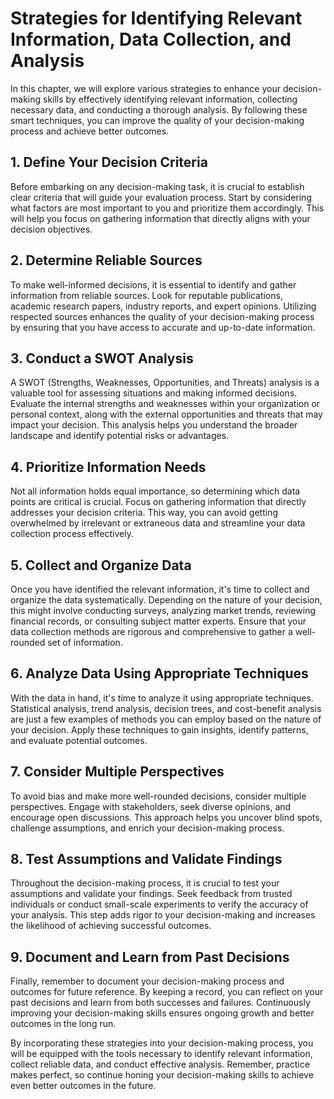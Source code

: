 # Strategies for Identifying Relevant Information, Data Collection, and Analysis

In this chapter, we will explore various strategies to enhance your decision-making skills by effectively identifying relevant information, collecting necessary data, and conducting a thorough analysis. By following these smart techniques, you can improve the quality of your decision-making process and achieve better outcomes.

## 1\. Define Your Decision Criteria

Before embarking on any decision-making task, it is crucial to establish clear criteria that will guide your evaluation process. Start by considering what factors are most important to you and prioritize them accordingly. This will help you focus on gathering information that directly aligns with your decision objectives.

## 2\. Determine Reliable Sources

To make well-informed decisions, it is essential to identify and gather information from reliable sources. Look for reputable publications, academic research papers, industry reports, and expert opinions. Utilizing respected sources enhances the quality of your decision-making process by ensuring that you have access to accurate and up-to-date information.

## 3\. Conduct a SWOT Analysis

A SWOT (Strengths, Weaknesses, Opportunities, and Threats) analysis is a valuable tool for assessing situations and making informed decisions. Evaluate the internal strengths and weaknesses within your organization or personal context, along with the external opportunities and threats that may impact your decision. This analysis helps you understand the broader landscape and identify potential risks or advantages.

## 4\. Prioritize Information Needs

Not all information holds equal importance, so determining which data points are critical is crucial. Focus on gathering information that directly addresses your decision criteria. This way, you can avoid getting overwhelmed by irrelevant or extraneous data and streamline your data collection process effectively.

## 5\. Collect and Organize Data

Once you have identified the relevant information, it's time to collect and organize the data systematically. Depending on the nature of your decision, this might involve conducting surveys, analyzing market trends, reviewing financial records, or consulting subject matter experts. Ensure that your data collection methods are rigorous and comprehensive to gather a well-rounded set of information.

## 6\. Analyze Data Using Appropriate Techniques

With the data in hand, it's time to analyze it using appropriate techniques. Statistical analysis, trend analysis, decision trees, and cost-benefit analysis are just a few examples of methods you can employ based on the nature of your decision. Apply these techniques to gain insights, identify patterns, and evaluate potential outcomes.

## 7\. Consider Multiple Perspectives

To avoid bias and make more well-rounded decisions, consider multiple perspectives. Engage with stakeholders, seek diverse opinions, and encourage open discussions. This approach helps you uncover blind spots, challenge assumptions, and enrich your decision-making process.

## 8\. Test Assumptions and Validate Findings

Throughout the decision-making process, it is crucial to test your assumptions and validate your findings. Seek feedback from trusted individuals or conduct small-scale experiments to verify the accuracy of your analysis. This step adds rigor to your decision-making and increases the likelihood of achieving successful outcomes.

## 9\. Document and Learn from Past Decisions

Finally, remember to document your decision-making process and outcomes for future reference. By keeping a record, you can reflect on your past decisions and learn from both successes and failures. Continuously improving your decision-making skills ensures ongoing growth and better outcomes in the long run.

By incorporating these strategies into your decision-making process, you will be equipped with the tools necessary to identify relevant information, collect reliable data, and conduct effective analysis. Remember, practice makes perfect, so continue honing your decision-making skills to achieve even better outcomes in the future.
